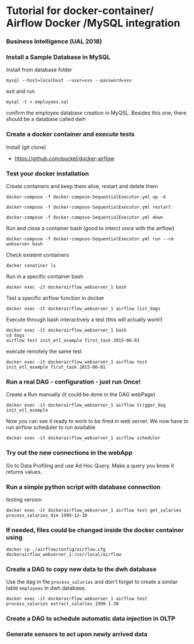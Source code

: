 # Tutorial for docker-container/ Airflow Docker /MySQL integration
### Business Intelligence (UAL 2018)


### Install a Sample Database in MySQL 

Install from database folder

```
mysql --host=localhost --user=xxx --password=xxx
```
exit and run

```
mysql -t < employees.sql
```

confirm the employee database creation in MyQSL.
Besides this one, there should be a database called dwh


### Create a docker container and execute tests

Install (git clone)

- https://github.com/puckel/docker-airflow



### Test your docker installation 

Create containers and keep them alive, restart and delete them

```
docker-compose -f docker-compose-SequentialExecutor.yml up -d

docker-compose -f docker-compose-SequentialExecutor.yml restart

docker-compose -f docker-compose-SequentialExecutor.yml down

```


Run and close a container bash (good to interct once with the airflow)

```
docker-compose -f docker-compose-SequentialExecutor.yml run --rm webserver bash
```

Check existent containers

```
docker conatiner ls
```

Run in a specific container bash

```
docker exec -it dockerairflow_webserver_1 bash
```

Test a specific airflow function in docker

```
docker exec -it dockerairflow_webserver_1 airflow list_dags
```


Execute through bash interactively a test (this will actually work!)

```
docker exec -it dockerairflow_webserver_1 bash
cd dags
airflow test init_etl_example first_task 2015-06-01

```

execute remotely the same test

```
docker exec -it dockerairflow_webserver_1 airflow test init_etl_example first_task 2015-06-01
```


### Run a real DAG - configuration - just run Once!

Create a Run manually (it could be done in the DAG webPage)

```
docker exec -it dockerairflow_webserver_1 airflow trigger_dag init_etl_example
```

Now you can see it ready to work to be fired in web server. We now have to run airflow scheduler to run available 

```
docker exec -it dockerairflow_webserver_1 airflow scheduler
```


### Try out the new connections in the webApp

Go to Data Profiling and use Ad Hoc Query. Make a query you know it returns values.

### Run a simple python script with database connection

testing version

```
docker exec -it dockerairflow_webserver_1 airflow test get_salaries process_salaries_dim 1999-12-30
```

### If needed, files could be changed inside the docker container using

```
docker cp ./airflow/config/airflow.cfg dockerairflow_webserver_1:/usr/local/airflow
```

### Create a DAG to copy new data to the dwh database

Use the dag in file `process_salaries` and don't forget to create a similar table `employees` in dwh database; 

```
docker exec -it dockerairflow_webserver_1 airflow test process_salaries extract_salaries 1999-1-30
```


### Create a DAG to schedule automatic data injection in OLTP 





### Generate sensors to act upon newly arrived data











